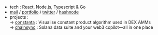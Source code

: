 - tech : React, Node.js, Typescript & Go
- [mail](mailto:neilchaudhary12@gmail.com) /  [portfolio](https://lifeofnc.xyz) / [twitter](https://twitter.com/nielchaudhary09) / [hashnode](https://hashnode.com/@nielchaudhary)
- projects : <br/>
  → [constanta](https://constanta.vercel.app) : Visualise constant product algorithm used in DEX AMMs <br/>
  → [chainsync](https://app.chainsync.in) : Solana data suite and your web3 copilot—all in one place

  
